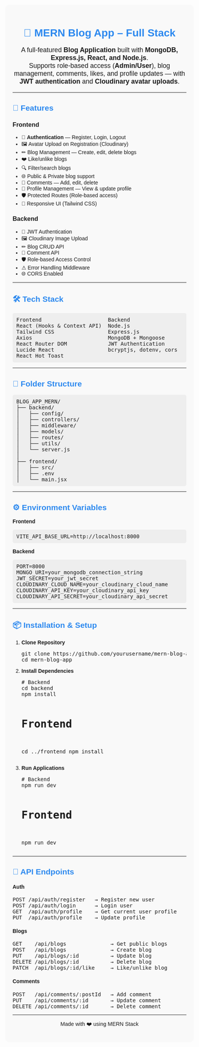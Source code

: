 <!-- README.md -->

<div style="font-family: Arial, sans-serif; padding: 20px; border-radius: 10px; background: #f9f9f9;">

<h1 style="text-align:center; color: #2d89ef;">📰 MERN Blog App – Full Stack</h1>
<p style="text-align:center; font-size: 1.1rem;">
A full-featured <b>Blog Application</b> built with <b>MongoDB, Express.js, React, and Node.js</b>.<br>
Supports role-based access (<b>Admin/User</b>), blog management, comments, likes, and profile updates — with <b>JWT authentication</b> and <b>Cloudinary avatar uploads</b>.
</p>

<hr>

<h2 style="color:#2d89ef;">🚀 Features</h2>

<h3>Frontend</h3>
<ul>
  <li>🔐 <b>Authentication</b> — Register, Login, Logout</li>
  <li>🖼 Avatar Upload on Registration (Cloudinary)</li>
  <li>✏ Blog Management — Create, edit, delete blogs</li>
  <li>❤️ Like/unlike blogs</li>
  <li>🔍 Filter/search blogs</li>
  <li>🌐 Public & Private blog support</li>
  <li>💬 Comments — Add, edit, delete</li>
  <li>👤 Profile Management — View & update profile</li>
  <li>🛡 Protected Routes (Role-based access)</li>
  <li>📱 Responsive UI (Tailwind CSS)</li>
</ul>

<h3>Backend</h3>
<ul>
  <li>🔐 JWT Authentication</li>
  <li>🖼 Cloudinary Image Upload</li>
  <li>✏ Blog CRUD API</li>
  <li>💬 Comment API</li>
  <li>🛡 Role-based Access Control</li>
  <li>⚠ Error Handling Middleware</li>
  <li>🌐 CORS Enabled</li>
</ul>

<hr>

<h2 style="color:#2d89ef;">🛠 Tech Stack</h2>
<pre style="background: #eee; padding: 10px; border-radius: 5px;">
Frontend                     Backend
React (Hooks & Context API)  Node.js
Tailwind CSS                 Express.js
Axios                        MongoDB + Mongoose
React Router DOM             JWT Authentication
Lucide React                 bcryptjs, dotenv, cors
React Hot Toast
</pre>

<hr>

<h2 style="color:#2d89ef;">📂 Folder Structure</h2>
<pre style="background: #eee; padding: 10px; border-radius: 5px;">
BLOG_APP_MERN/
├── backend/
│   ├── config/
│   ├── controllers/
│   ├── middleware/
│   ├── models/
│   ├── routes/
│   ├── utils/
│   └── server.js
│
├── frontend/
│   ├── src/
│   ├── .env
│   └── main.jsx
</pre>

<hr>

<h2 style="color:#2d89ef;">⚙️ Environment Variables</h2>
<p><b>Frontend</b></p>
<pre style="background: #eee; padding: 10px; border-radius: 5px;">
VITE_API_BASE_URL=http://localhost:8000
</pre>
<p><b>Backend</b></p>
<pre style="background: #eee; padding: 10px; border-radius: 5px;">
PORT=8000
MONGO_URI=your_mongodb_connection_string
JWT_SECRET=your_jwt_secret
CLOUDINARY_CLOUD_NAME=your_cloudinary_cloud_name
CLOUDINARY_API_KEY=your_cloudinary_api_key
CLOUDINARY_API_SECRET=your_cloudinary_api_secret
</pre>

<hr>

<h2 style="color:#2d89ef;">📦 Installation & Setup</h2>
<ol>
<li><b>Clone Repository</b>
<pre>git clone https://github.com/yourusername/mern-blog-app.git
cd mern-blog-app</pre></li>
<li><b>Install Dependencies</b>
<pre># Backend
cd backend
npm install

# Frontend
cd ../frontend
npm install</pre></li>
<li><b>Run Applications</b>
<pre># Backend
npm run dev

# Frontend
npm run dev</pre></li>
</ol>

<hr>

<h2 style="color:#2d89ef;">📡 API Endpoints</h2>
<h4>Auth</h4>
<pre>
POST /api/auth/register   → Register new user
POST /api/auth/login      → Login user
GET  /api/auth/profile    → Get current user profile
PUT  /api/auth/profile    → Update profile
</pre>

<h4>Blogs</h4>
<pre>
GET    /api/blogs              → Get public blogs
POST   /api/blogs              → Create blog
PUT    /api/blogs/:id          → Update blog
DELETE /api/blogs/:id          → Delete blog
PATCH  /api/blogs/:id/like     → Like/unlike blog
</pre>

<h4>Comments</h4>
<pre>
POST   /api/comments/:postId   → Add comment
PUT    /api/comments/:id       → Update comment
DELETE /api/comments/:id       → Delete comment
</pre>

<hr>

<p style="text-align:center; font-size: 0.9rem;">
Made with ❤️ using MERN Stack
</p>

</div>
